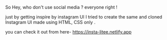 So Hey, who don't use social media ?  everyone right !

just by getting inspire by instagram UI I tried to create the same  and cloned Instagram UI made using HTML, CSS only .

you can check it out from here- https://insta-litee.netlify.app
